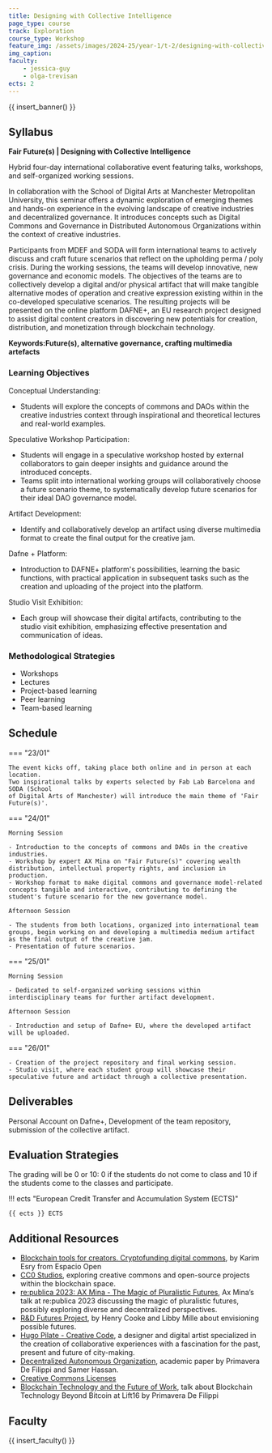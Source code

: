 ```yaml
---
title: Designing with Collective Intelligence
page_type: course
track: Exploration
course_type: Workshop
feature_img: /assets/images/2024-25/year-1/t-2/designing-with-collective-intelligence.png
img_caption:
faculty:
    - jessica-guy
    - olga-trevisan
ects: 2
---
```


{{ insert_banner() }}

## Syllabus

**Fair Future(s) | Designing with Collective Intelligence**

Hybrid four-day international collaborative event featuring talks, workshops, and self-organized working sessions.

In collaboration with the School of Digital Arts at Manchester Metropolitan University, this seminar offers a dynamic exploration of emerging themes and hands-on experience in the evolving landscape of creative industries and decentralized governance. It introduces concepts such as Digital Commons and Governance in Distributed Autonomous Organizations within the context of creative industries.

Participants from MDEF and SODA will form international teams to actively discuss and craft future scenarios that reflect on the upholding perma / poly crisis. During the working sessions, the teams will develop innovative, new governance and economic models. The objectives of the teams are to collectively develop a digital and/or physical artifact that will make tangible alternative modes of operation and creative expression existing within in the co-developed speculative scenarios.
The resulting projects will be presented on the online platform DAFNE+, an EU research project designed to assist digital content creators in discovering new potentials for creation, distribution, and monetization through blockchain technology.

**Keywords:Future(s), alternative governance, crafting multimedia artefacts**

### Learning Objectives

Conceptual Understanding:
- Students will explore the concepts of commons and DAOs within the creative industries context through inspirational and theoretical lectures and real-world examples.

Speculative Workshop Participation:
- Students will engage in a speculative workshop hosted by external collaborators to gain deeper insights and guidance around the introduced concepts.
- Teams split into international working groups will collaboratively choose a future scenario theme, to systematically develop future scenarios for their ideal DAO governance model.

Artifact Development:
- Identify and collaboratively develop an artifact using diverse multimedia format to create the final output for the creative jam.

Dafne + Platform:
- Introduction to DAFNE+ platform's possibilities, learning the basic functions, with practical application in subsequent tasks such as the creation and uploading of the project into the platform.

Studio Visit Exhibition:
- Each group will showcase their digital artifacts, contributing to the studio visit exhibition, emphasizing effective presentation and communication of ideas.

### Methodological Strategies

- Workshops
- Lectures
- Project-based learning
- Peer learning
- Team-based learning

## Schedule

=== "23/01"

    The event kicks off, taking place both online and in person at each location.
    Two inspirational talks by experts selected by Fab Lab Barcelona and SODA (School
    of Digital Arts of Manchester) will introduce the main theme of 'Fair Future(s)'.

=== "24/01"

    Morning Session

    - Introduction to the concepts of commons and DAOs in the creative industries.
    - Workshop by expert AX Mina on "Fair Future(s)" covering wealth distribution, intellectual property rights, and inclusion in production.
    - Workshop format to make digital commons and governance model-related concepts tangible and interactive, contributing to defining the student's future scenario for the new governance model.

    Afternoon Session

    - The students from both locations, organized into international team groups, begin working on and developing a multimedia medium artifact as the final output of the creative jam.
    - Presentation of future scenarios.

=== "25/01"

    Morning Session

    - Dedicated to self-organized working sessions within interdisciplinary teams for further artifact development.

    Afternoon Session

    - Introduction and setup of Dafne+ EU, where the developed artifact will be uploaded.

=== "26/01"

    - Creation of the project repository and final working session.
    - Studio visit, where each student group will showcase their speculative future and artidact through a collective presentation.

## Deliverables

Personal Account on Dafne+, Development of the team repository, submission of the collective artifact.

## Evaluation Strategies

The grading will be 0 or 10: 0 if the students do not come to class and 10 if the students come to the classes and participate.

!!! ects "European Credit Transfer and Accumulation System (ECTS)"

    {{ ects }} ECTS

## Additional Resources

- [Blockchain tools for creators. Cryptofunding digital commons](https://www.youtube.com/watch?v=z1lMzdyOmf0), by Karim Esry from Espacio Open
- [CC0 Studios](https://www.cc0studios.com/), exploring creative commons and open-source projects within the blockchain space.
- [re:publica 2023: AX Mina - The Magic of Pluralistic Futures](https://www.youtube.com/watch?v=0_W8NzbfdlY), Ax Mina’s talk at re:publica 2023 discussing the magic of pluralistic futures, possibly exploring diverse and decentralized perspectives.
- [R&D Futures Project](https://www.bbc.co.uk/rd/blog/2022-07-introducing-r-and-d-futures), by Henry Cooke and Libby Mille about envisioning possible futures.
- [Hugo Pilate - Creative Code](https://hugopilate.com/CreativeCode), a designer and digital artist specialized in the creation of collaborative experiences with a fascination for the past, present and future of city-making.
- [Decentralized Autonomous Organization](https://www.researchgate.net/publication/351078681_Decentralized_Autonomous_Organization), academic paper by Primavera De Filippi and Samer Hassan.
- [Creative Commons Licenses](https://creativecommons.org/)
- [Blockchain Technology and the Future of Work](https://www.youtube.com/watch?v=PN-JLKBiVGY), talk about Blockchain Technology Beyond Bitcoin at Lift16 by Primavera De Filippi


## Faculty

{{ insert_faculty() }}
